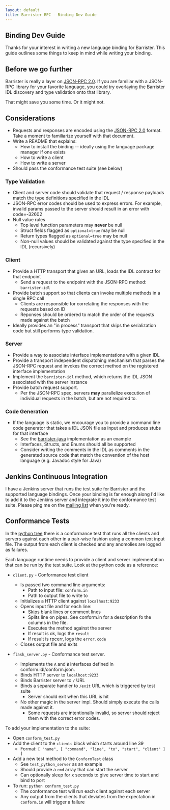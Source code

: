```yaml
---
layout: default
title: Barrister RPC - Binding Dev Guide
---
```


## Binding Dev Guide

Thanks for your interest in writing a new language binding for Barrister.  This guide outlines
some things to keep in mind while writing your binding.

## Before we go further

Barrister is really a layer on [JSON-RPC 2.0](http://jsonrpc.org/specification).  If you are familiar with
a JSON-RPC library for your favorite language, you could try overlaying the Barrister IDL discovery and
type validation onto that library.  

That might save you some time.  Or it might not.

## Considerations

* Requests and responses are encoded using the [JSON-RPC 2.0](http://jsonrpc.org/specification) format.  Take a moment to familiarize yourself with that document.
* Write a README that explains:
  * How to install the binding -- ideally using the language package manager if one exists
  * How to write a client
  * How to write a server
* Should pass the conformance test suite (see below)

### Type Validation

* Client and server code should validate that request / response payloads match the type definitions specified in the IDL
* JSON-RPC error codes should be used to express errors. For example, invalid params passed to the server should result in an error with code=-32602
* Null value rules
  * Top level function parameters may **never** be null
  * Struct fields flagged as `optional=true` may be null
  * Return types flagged as `optional=true` may be null
  * Non-null values should be validated against the type specified in the IDL (recursively)

### Client

* Provide a HTTP transport that given an URL, loads the IDL contract for that endpoint
  * Send a request to the endpoint with the JSON-RPC method: `barrister-idl`
* Provide batch support so that clients can invoke multiple methods in a single RPC call
  * Clients are responsible for correlating the responses with the requests based on ID
  * Reponses should be ordered to match the order of the requests made against the batch
* Ideally provides an "in process" transport that skips the serialization code but still performs type validation.

### Server

* Provide a way to associate interface implementations with a given IDL
* Provide a transport independent dispatching mechanism that parses the JSON-RPC request and invokes the correct method on the registered interface implementation
* Implement the `barrister-idl` method, which returns the IDL JSON associated with the server instance
* Provide batch request support.  
  * Per the JSON-RPC spec, servers **may** parallelize execution of individual requests in the batch, but are not required to.

### Code Generation

* If the language is static, we encourage you to provide a command line code generator that takes a IDL JSON file as input and produces stubs for that interface
  * See the [barrister-java](https://github.com/coopernurse/barrister-java) implementation as an example
  * Interfaces, Structs, and Enums should all be supported
  * Consider writing the comments in the IDL as comments in the generated source code that match the convention of the host language (e.g. Javadoc style for Java)

## Jenkins Continuous Integration

I have a Jenkins server that runs the test suite for Barrister and the supported language bindings.
Once your binding is far enough along I'd like to add it to the Jenkins server and integrate it into the
conformance test suite.  Please ping me on the 
[mailing list](https://groups.google.com/forum/#!forum/barrister-rpc) when you're ready.

## Conformance Tests

In the [python tree](https://github.com/coopernurse/barrister/tree/master/conform) there is a 
conformance test that runs all the clients and servers against each other in a pair-wise fashion 
using a common text input file.  The output from each client is checked and any anomolies are
logged as failures.

Each language runtime needs to provide a client and server implementation that can be run by the
test suite.  Look at the python code as a reference:

* `client.py` - Conformance test client
  * Is passed two command line arguments:
    * Path to input file: `conform.in`
    * Path to output file to write to
  * Initializes a HTTP client against `localhost:9233`
  * Opens input file and for each line:
    * Skips blank lines or comment lines
    * Splits line on pipes. See conform.in for a description fo the columns in the file.
    * Executes the method against the server
    * If result is ok, logs the `result`
    * If result is rpcerr, logs the `error.code`
  * Closes output file and exits

* `flask_server.py` - Conformance test server.
  * Implements the `A` and `B` interfaces defined in conform.idl/conform.json.  
  * Binds HTTP server to `localhost:9233`
  * Binds Barrister server to `/` URL
  * Binds a separate handler to `/exit` URL which is triggered by test suite
    * Server should exit when this URL is hit
  * No other magic in the server impl.  Should simply execute the calls made against it.
    * Some requests are intentionally invalid, so server should reject them with the correct error codes.
    
To add your implementation to the suite:

* Open `conform_test.py`
* Add the client to the `clients` block which starts around line 39
  * Format:  `[ "name", [ "command", "line", "to", "start", "client" ] ]`
* Add a new test method to the `ConformTest` class
  * See `test_python_server` as an example
  * Should provide a `cmd` array that can start the server
  * Can optionally sleep for x seconds to give server time to start and bind to port
* To run: `python conform_test.py`
  * The conformance test will run each client against each server
  * Any output from the clients that deviates from the expectation in `conform.in` will trigger a failure
